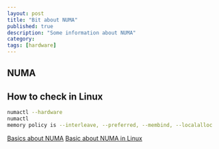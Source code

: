 ```yaml
---
layout: post
title: "Bit about NUMA"
published: true
description: "Some information about NUMA"
category: 
tags: [hardware]
---
```


## NUMA


## How to check in Linux

```bash
numactl --hardware
numactl
memory policy is --interleave, --preferred, --membind, --localalloc
```


[Basics about NUMA](http://en.wikipedia.org/wiki/Non-uniform_memory_access)
[Basic about NUMA in Linux](http://blog.jcole.us/2010/09/28/mysql-swap-insanity-and-the-numa-architecture/)
